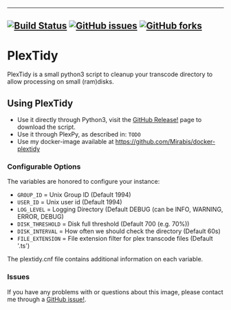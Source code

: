 -----------------------------------------
[![Build Status](https://travis-ci.org/Mirabis/plextidy.svg?branch=master)](https://travis-ci.org/Mirabis/plextidy)
[![GitHub issues](https://img.shields.io/github/issues/Mirabis/plextidy.svg)](https://github.com/Mirabis/plextidy/issues)
[![GitHub forks](https://img.shields.io/github/forks/Mirabis/plextidy.svg?style=flat-square)](https://github.com/Mirabis/plextidy/network)
-----------------------------------------
# PlexTidy
PlexTidy is a small python3 script to cleanup your transcode directory to allow processing on small (ram)disks.

## Using PlexTidy
* Use it directly through Python3, visit the [GitHub Release!](/releases) page to download the script.
* Use it through PlexPy, as described in: `TODO`
* Use my docker-image available at https://github.com/Mirabis/docker-plextidy 

### Configurable Options

The variables are honored to configure your instance:

* `GROUP_ID`	=	Unix Group ID (Default 1994)
* `USER_ID`	=	Unix user id (Default 1994)
* `LOG_LEVEL`	=	Logging Directory (Default DEBUG (can be INFO, WARNING, ERROR, DEBUG)
* `DISK_THRESHOLD`	=	Disk full threshold (Default 700 (e.g. 70%))
* `DISK_INTERVAL`	=	How often we should check the directory (Default 60s)
* `FILE_EXTENSION`	=	File extension filter for plex transcode files (Default '.ts')

The plextidy.cnf file contains additional information on each variable.


### Issues

If you have any problems with or questions about this image, please contact me through a [GitHub issue!](/issues).